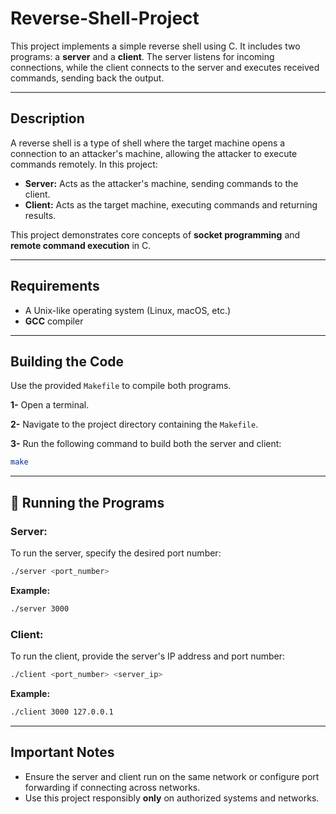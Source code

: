 # Reverse-Shell-Project
This project implements a simple reverse shell using C. It includes two programs: a **server** and a **client**. The server listens for incoming connections, while the client connects to the server and executes received commands, sending back the output.

---

## Description
A reverse shell is a type of shell where the target machine opens a connection to an attacker's machine, allowing the attacker to execute commands remotely. In this project:

- **Server:** Acts as the attacker's machine, sending commands to the client.
- **Client:** Acts as the target machine, executing commands and returning results.

This project demonstrates core concepts of **socket programming** and **remote command execution** in C.

---

## Requirements
- A Unix-like operating system (Linux, macOS, etc.)
- **GCC** compiler

---

## Building the Code
Use the provided `Makefile` to compile both programs.

**1-** Open a terminal.

**2-** Navigate to the project directory containing the `Makefile`.

**3-** Run the following command to build both the server and client:

```bash
make
```

---

## 🔧 Running the Programs
### **Server:**
To run the server, specify the desired port number:

```bash
./server <port_number>
```

**Example:**
```bash
./server 3000
```

### **Client:**
To run the client, provide the server's IP address and port number:

```bash
./client <port_number> <server_ip>
```

**Example:**
```bash
./client 3000 127.0.0.1
```

---

## Important Notes
- Ensure the server and client run on the same network or configure port forwarding if connecting across networks.
- Use this project responsibly **only** on authorized systems and networks.




